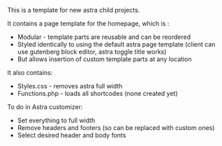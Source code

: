 This is a template for new astra child projects.

It contains a page template for the homepage, which is :
- Modular - template parts are reusable and can be reordered
- Styled identically to using the default astra page template (client can use gutenberg block editor, astra toggle title works)
- But allows insertion of custom template parts at any location

It also contains:
- Styles.css - removes astra full width
- Functions.php - loads all shortcodes (none created yet)

To do in Astra customizer:
- Set everything to full width
- Remove headers and footers (so can be replaced with custom ones)
- Select desired header and body fonts
